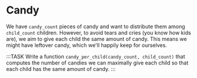 # Candy

We have `candy_count` pieces of candy and want to distribute them among `child_count` children.
However, to avoid tears and cries (you know how kids are), we aim to give each child the same amount of candy.
This means we might have leftover candy, which we'll happily keep for ourselves.

:::TASK
Write a function `candy_per_child(candy_count, child_count)` that computes the number of candies we can maximally give each child so that each child has the same amount of candy.
:::
